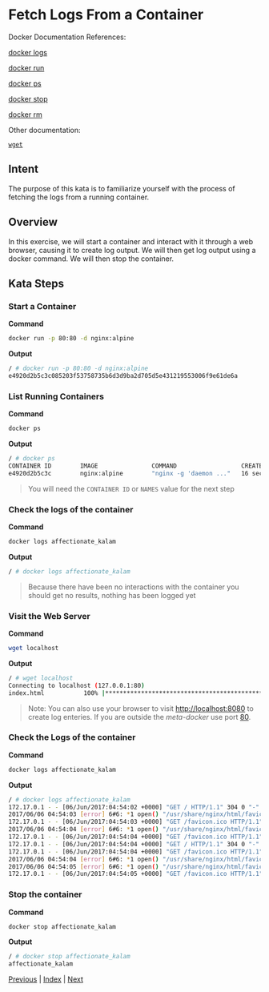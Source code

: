 # Fetch Logs From a Container

Docker Documentation References:

[docker logs](https://docs.docker.com/engine/reference/commandline/logs/)

[docker run](https://docs.docker.com/engine/reference/commandline/run/)

[docker ps](https://docs.docker.com/engine/reference/commandline/ps/)

[docker stop](https://docs.docker.com/engine/reference/commandline/stop/)

[docker rm](https://docs.docker.com/engine/reference/commandline/rm/)

Other documentation:

[`wget`](https://www.gnu.org/software/wget/manual/wget.html)

## Intent

The purpose of this kata is to familiarize yourself with the process of fetching the logs from a running container.

## Overview

In this exercise, we will start a container and interact with it through a web browser, causing it to create log output. We will then get log output using a docker command. We will then stop the container.

## Kata Steps

### Start a Container

**Command**

```bash
docker run -p 80:80 -d nginx:alpine
```

**Output**

```bash
/ # docker run -p 80:80 -d nginx:alpine
e4920d2b5c3c085203f53758735b6d3d9ba2d705d5e431219553006f9e61de6a
```

### List Running Containers

**Command**

```bash
docker ps
```

**Output**

```bash
/ # docker ps
CONTAINER ID        IMAGE               COMMAND                  CREATED             STATUS              PORTS                NAMES
e4920d2b5c3c        nginx:alpine        "nginx -g 'daemon ..."   16 seconds ago      Up 14 seconds       0.0.0.0:80->80/tcp   affectionate_kalam
```

> You will need the `CONTAINER ID` or `NAMES` value for the next step

### Check the logs of the container

**Command**

```bash
docker logs affectionate_kalam
```

**Output**

```bash
/ # docker logs affectionate_kalam
```

> Because there have been no interactions with the container you should get no results, nothing has been logged yet

### Visit the Web Server

**Command**

```bash
wget localhost
```

**Output**

```bash
/ # wget localhost
Connecting to localhost (127.0.0.1:80)
index.html           100% |*************************************************************************************************************|   612   0:00:00 ETA
```

> Note: You can also use your browser to visit [http://localhost:8080](http://localhost:8080) to create log enteries. If you are outside the *meta-docker* use port [80](http://localhost:80).

### Check the Logs of the container

**Command**

```bash
docker logs affectionate_kalam
```

**Output**

```bash
/ # docker logs affectionate_kalam
172.17.0.1 - - [06/Jun/2017:04:54:02 +0000] "GET / HTTP/1.1" 304 0 "-" "Mozilla/5.0 (Macintosh; Intel Mac OS X 10_12_5) AppleWebKit/537.36 (KHTML, like Gecko) Chrome/58.0.3029.110 Safari/537.36" "-"
2017/06/06 04:54:03 [error] 6#6: *1 open() "/usr/share/nginx/html/favicon.ico" failed (2: No such file or directory), client: 172.17.0.1, server: localhost, request: "GET /favicon.ico HTTP/1.1", host: "localhost:8080", referrer: "http://localhost:8080/"
172.17.0.1 - - [06/Jun/2017:04:54:03 +0000] "GET /favicon.ico HTTP/1.1" 404 571 "http://localhost:8080/" "Mozilla/5.0 (Macintosh; Intel Mac OS X 10_12_5) AppleWebKit/537.36 (KHTML, like Gecko) Chrome/58.0.3029.110 Safari/537.36" "-"
2017/06/06 04:54:04 [error] 6#6: *1 open() "/usr/share/nginx/html/favicon.ico" failed (2: No such file or directory), client: 172.17.0.1, server: localhost, request: "GET /favicon.ico HTTP/1.1", host: "localhost:8080", referrer: "http://localhost:8080/"
172.17.0.1 - - [06/Jun/2017:04:54:04 +0000] "GET /favicon.ico HTTP/1.1" 404 571 "http://localhost:8080/" "Mozilla/5.0 (Macintosh; Intel Mac OS X 10_12_5) AppleWebKit/537.36 (KHTML, like Gecko) Chrome/58.0.3029.110 Safari/537.36" "-"
172.17.0.1 - - [06/Jun/2017:04:54:04 +0000] "GET / HTTP/1.1" 304 0 "-" "Mozilla/5.0 (Macintosh; Intel Mac OS X 10_12_5) AppleWebKit/537.36 (KHTML, like Gecko) Chrome/58.0.3029.110 Safari/537.36" "-"
172.17.0.1 - - [06/Jun/2017:04:54:04 +0000] "GET /favicon.ico HTTP/1.1" 404 571 "http://localhost:8080/" "Mozilla/5.0 (Macintosh; Intel Mac OS X 10_12_5) AppleWebKit/537.36 (KHTML, like Gecko) Chrome/58.0.3029.110 Safari/537.36" "-"
2017/06/06 04:54:04 [error] 6#6: *1 open() "/usr/share/nginx/html/favicon.ico" failed (2: No such file or directory), client: 172.17.0.1, server: localhost, request: "GET /favicon.ico HTTP/1.1", host: "localhost:8080", referrer: "http://localhost:8080/"
2017/06/06 04:54:05 [error] 6#6: *1 open() "/usr/share/nginx/html/favicon.ico" failed (2: No such file or directory), client: 172.17.0.1, server: localhost, request: "GET /favicon.ico HTTP/1.1", host: "localhost:8080", referrer: "http://localhost:8080/"
172.17.0.1 - - [06/Jun/2017:04:54:05 +0000] "GET /favicon.ico HTTP/1.1" 404 571 "http://localhost:8080/" "Mozilla/5.0 (Macintosh; Intel Mac OS X 10_12_5) AppleWebKit/537.36 (KHTML, like Gecko) Chrome/58.0.3029.110 Safari/537.36" "-"
```

### Stop the container

**Command**

```bash
docker stop affectionate_kalam
```

**Output**

```bash
/ # docker stop affectionate_kalam
affectionate_kalam
```

[Previous](28_remove_volume.md) | [Index](README.md) | [Next](30_rename_container.md)
